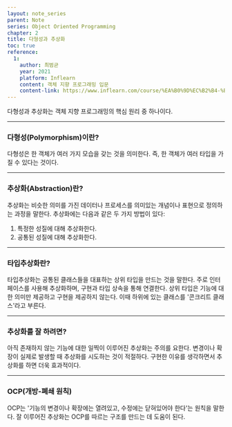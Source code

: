 ```yaml
---
layout: note_series
parent: Note
series: Object Oriented Programming
chapter: 2
title: 다형성과 추상화
toc: true
reference:
  1: 
    author: 최범균
    year: 2021
    platform: Inflearn
    content: 객체 지향 프로그래밍 입문
    content-link: https://www.inflearn.com/course/%EA%B0%9D%EC%B2%B4-%EC%A7%80%ED%96%A5-%ED%94%84%EB%A1%9C%EA%B7%B8%EB%9E%98%EB%B0%8D-%EC%9E%85%EB%AC%B8#
---
```


다형성과 추상화는 객체 지향 프로그래밍의 핵심 원리 중 하나이다.

---

### 다형성(Polymorphism)이란?

다형성은 한 객체가 여러 가지 모습을 갖는 것을 의미한다. 즉, 한 객체가 여러 타입을 가질 수 있다는 것이다.

---

### 추상화(Abstraction)란?

추상화는 비슷한 의미를 가진 데이터나 프로세스를 의미있는 개념이나 표현으로 정의하는 과정을 말한다. 추상화에는 다음과 같은 두 가지 방법이 있다:

1. 특정한 성질에 대해 추상화한다.
2. 공통된 성질에 대해 추상화한다.

---

### 타입추상화란?

타입추상화는 공통된 클래스들을 대표하는 상위 타입을 만드는 것을 말한다. 주로 인터페이스를 사용해 추상화하며, 구현과 타입 상속을 통해 연결한다. 상위 타입은 기능에 대한 의미만 제공하고 구현을 제공하지 않는다. 이때 하위에 있는 클래스를 '콘크리트 클래스'라고 부른다.

---

### 추상화를 잘 하려면?

아직 존재하지 않는 기능에 대한 일찍이 이루어진 추상화는 주의를 요한다. 변경이나 확장이 실제로 발생할 때 추상화를 시도하는 것이 적절하다. 구현한 이유를 생각하면서 추상화를 하면 더욱 효과적이다.

---

### OCP(개방-폐쇄 원칙)

OCP는 '기능의 변경이나 확장에는 열려있고, 수정에는 닫혀있어야 한다'는 원칙을 말한다. 잘 이루어진 추상화는 OCP를 따르는 구조를 만드는 데 도움이 된다.
